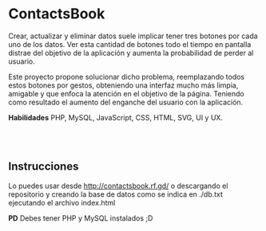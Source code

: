 <br><br>

# ContactsBook

Crear, actualizar y eliminar datos suele implicar tener tres botones por cada uno de los datos. Ver esta cantidad de botones todo el tiempo en pantalla distrae del objetivo de la aplicación y aumenta la probabilidad de perder al usuario.

Este proyecto propone solucionar dicho problema, reemplazando todos estos botones por gestos, obteniendo una interfaz mucho más limpia, amigable y que enfoca la atención en el objetivo de la página. Teniendo como resultado el aumento del enganche del usuario con la aplicación.

**Habilidades** PHP, MySQL, JavaScript, CSS, HTML, SVG, UI y UX.

<br><br>

## Instrucciones
Lo puedes usar desde http://contactsbook.rf.gd/ o descargando el repositorio y creando la base de datos como se indica en ./db.txt ejecutando el archivo index.html

**PD** Debes tener PHP y MySQL instalados ;D

<br><br>
